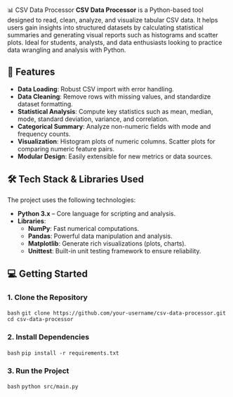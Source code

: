 📊 CSV Data Processor
**CSV Data Processor** is a Python-based tool designed to read, clean, analyze, and visualize tabular CSV data. It helps users gain insights into structured datasets by calculating statistical summaries and generating visual reports such as histograms and scatter plots. Ideal for students, analysts, and data enthusiasts looking to practice data wrangling and analysis with Python.

## 🚀 **Features**
- **Data Loading**: Robust CSV import with error handling.
- **Data Cleaning**: Remove rows with missing values, and standardize dataset formatting.
- **Statistical Analysis**: Compute key statistics such as mean, median, mode, standard deviation, variance, and correlation.
- **Categorical Summary**: Analyze non-numeric fields with mode and frequency counts.
- **Visualization**: Histogram plots of numeric columns. Scatter plots for comparing numeric feature pairs.
- **Modular Design**: Easily extensible for new metrics or data sources.

## 🛠️ **Tech Stack & Libraries Used**
The project uses the following technologies:

- **Python 3.x** – Core language for scripting and analysis.
- **Libraries**:
  - **NumPy**: Fast numerical computations.
  - **Pandas**: Powerful data manipulation and analysis.
  - **Matplotlib**: Generate rich visualizations (plots, charts).
  - **Unittest**: Built-in unit testing framework to ensure reliability.

## 💻 **Getting Started**
### 1. **Clone the Repository**

`bash`
`git clone https://github.com/your-username/csv-data-processor.git`
`cd csv-data-processor`

### 2. **Install Dependencies**
`bash`
`pip install -r requirements.txt`

### 3. **Run the Project**
`bash`
`python src/main.py`
